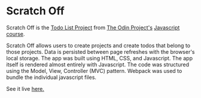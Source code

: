 # Scratch Off

Scratch Off is the [Todo List Project](https://www.theodinproject.com/paths/full-stack-ruby-on-rails/courses/javascript/lessons/todo-list) from 
[The Odin Project's](https://www.theodinproject.com/) [Javascript course](https://www.theodinproject.com/paths/full-stack-ruby-on-rails/courses/javascript/).

Scratch Off allows users to create projects and create todos that belong to those projects.  Data is persisted between page refreshes with the browser's 
local storage.  The app was built using HTML, CSS, and Javascript.  The app itself is rendered almost entirely with Javascript.  The code was
structured using the Model, View, Controller (MVC) pattern.  Webpack was used to bundle the individual javascript files. 

See it live [here.](https://esteban90-dev.github.io/todo-list/)